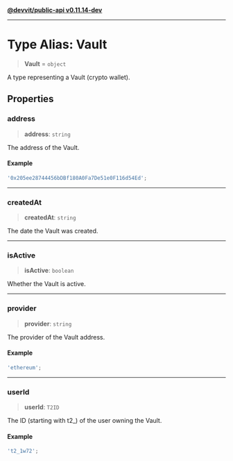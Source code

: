[**@devvit/public-api v0.11.14-dev**](../../README.md)

---

# Type Alias: Vault

> **Vault** = `object`

A type representing a Vault (crypto wallet).

## Properties

<a id="address"></a>

### address

> **address**: `string`

The address of the Vault.

#### Example

```ts
'0x205ee28744456bDBf180A0Fa7De51e0F116d54Ed';
```

---

<a id="createdat"></a>

### createdAt

> **createdAt**: `string`

The date the Vault was created.

---

<a id="isactive"></a>

### isActive

> **isActive**: `boolean`

Whether the Vault is active.

---

<a id="provider"></a>

### provider

> **provider**: `string`

The provider of the Vault address.

#### Example

```ts
'ethereum';
```

---

<a id="userid"></a>

### userId

> **userId**: `T2ID`

The ID (starting with t2\_) of the user owning the Vault.

#### Example

```ts
't2_1w72';
```
